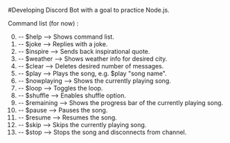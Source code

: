 #Developing Discord Bot with a goal to practice Node.js.



Command list (for now) :

00. -- $help --> Shows command list.
01. -- $joke --> Replies with a joke.
02. -- $inspire --> Sends back inspirational quote.
03. -- $weather --> Shows weather info for desired city.
04. -- $clear --> Deletes desired number of messages.
05. -- $play --> Plays the song, e.g. $play "song name". 
06. -- $nowplaying --> Shows the currently playing song.
07. -- $loop --> Toggles the loop.
09. -- $shuffle --> Enables shuffle option. 
09. -- $remaining --> Shows the progress bar of the currently playing song.
10. -- $pause --> Pauses the song.
11. -- $resume --> Resumes the song.
12. -- $skip --> Skips the currently playing song.
13. -- $stop --> Stops the song and disconnects from channel.



  	

